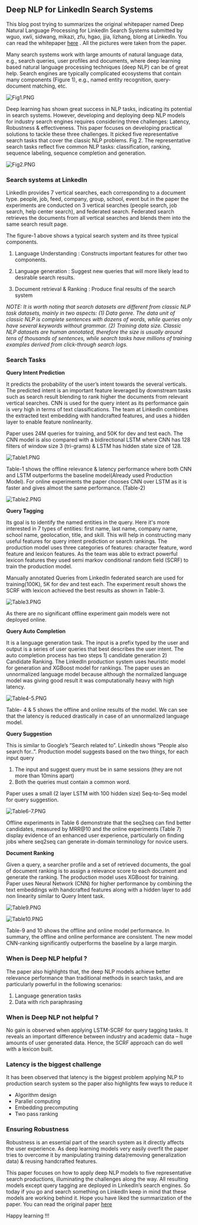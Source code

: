 ## Deep NLP for LinkedIn Search Systems

This blog post trying to summarizes the original whitepaper named Deep Natural Language Processing for LinkedIn Search Systems submitted by wguo, xwli, sidwang, mikazi, zfu, hgao, jjia, lizhang, blong at LinkedIn. You can read the whitepaper  [here](https://arxiv.org/pdf/2108.08252.pdf) . All the pictures were taken from the paper.

Many search systems work with large amounts of natural language data, e.g., search queries, user profiles and documents, where deep learning based natural language processing techniques (deep NLP) can be of great help. Search engines are typically complicated ecosystems that contain many components (Figure 1), e.g., named entity recognition, query-document matching, etc.


![Fig1.PNG](https://cdn.hashnode.com/res/hashnode/image/upload/v1632549606193/AZCKkz_00.png)

Deep learning has shown great success in NLP tasks, indicating its potential in search systems. However, developing and deploying deep NLP models for industry search engines requires considering three challenges: Latency, Robustness & effectiveness. This paper focuses on developing practical solutions to tackle these three challenges. It picked five representative search tasks that cover the classic NLP problems. Fig 2. The representative search tasks reflect five common NLP tasks: classification, ranking, sequence labeling, sequence completion and generation.


![Fig2.PNG](https://cdn.hashnode.com/res/hashnode/image/upload/v1632549917487/hrqFI6cMT.png)

### Search systems at LinkedIn

LinkedIn provides 7 vertical searches, each corresponding to a document type. people, job, feed, company, group, school, event but in the paper the experiments are conducted on 3 vertical searches (people search, job search, help center search), and federated search. Federated search retrieves the documents from all vertical searches and blends them into the same search result page.

The figure-1 above shows a typical search system and its three typical components.

1. Language Understanding : Constructs important features for other two components.

2. Language generation : Suggest new queries that will more likely lead to desirable search results.

3. Document retrieval & Ranking : Produce final results of the search system

*NOTE: It is worth noting that search datasets are different from classic NLP task datasets, mainly in two aspects: 
(1) Data genre. The data unit of classic NLP is complete sentences with dozens of words, while queries only have several keywords without grammar. 
(2) Training data size. Classic NLP datasets are human annotated, therefore the size is usually around tens of thousands of sentences, while search tasks have millions of training examples derived from click-through search logs.*

### Search Tasks

**Query Intent Prediction**

It predicts the probability of the user’s intent towards the several verticals. The predicted intent is an important feature leveraged by downstream tasks such as search result blending  to rank higher the documents from relevant vertical searches. CNN is used for the query intent as its performance gain is very high in terms of text classifications. The team at LinkedIn combines the extracted text embedding with handcrafted features, and uses a hidden layer to enable feature nonlinearity.

Paper uses 24M queries for training, and 50K for dev and test each. The CNN model is also compared with a bidirectional LSTM where CNN has 128 filters of window size 3 (tri-grams) & LSTM has hidden state size of 128.


![Table1.PNG](https://cdn.hashnode.com/res/hashnode/image/upload/v1632550354841/gLv2idYMR.png)


Table-1 shows the offline relevance & latency performance where both CNN and LSTM outperforms the baseline model(Already used Production Model). For online experiments the paper chooses CNN over LSTM as it is faster and gives almost the same performance. (Table-2)


![Table2.PNG](https://cdn.hashnode.com/res/hashnode/image/upload/v1632550396752/xIoMfh2lG.png)


**Query Tagging**

Its goal is to identify the named entities in the query. Here it's more interested in 7 types of entities: first name, last name, company name, school name, geolocation, title, and skill. This will help in constructing many useful features for query intent prediction or search rankings. The production model uses three categories of features: character feature, word feature and lexicon features. As the team was able to extract powerful lexicon features they used semi markov conditional random field (SCRF) to train the production model. 

Manually annotated Queries from LinkedIn federated search are used for training(100K),  5K for dev and test each. The experiment result shows the SCRF with lexicon achieved the best results as shown in Table-3.


![Table3.PNG](https://cdn.hashnode.com/res/hashnode/image/upload/v1632550499263/qNMYzezfL.png)

As there are no significant offline experiment gain models were not deployed online.

**Query Auto Completion**

It is a language generation task. The input is a prefix typed by the user and output is a series of user queries that best describes the user intent. The auto completion process has two steps 1) candidate generation 2) Candidate Ranking. The LinkedIn production system uses heuristic model for generation and XGBoost model for rankings. The paper uses an unnormalized language model because although the normalized language model was giving good result it was computationally heavy with high latency.


![Table4-5.PNG](https://cdn.hashnode.com/res/hashnode/image/upload/v1632550575219/Ra6jiVYGd.png)


Table- 4 & 5 shows the offline and online results of the model. We can see that the latency is reduced drastically in case of an unnormalized language model.

**Query Suggestion**

This is similar to Google’s “Search related to”. LinkedIn shows “People also search for..”.  Production model suggests based on the two things, for each input query 

1. The input and suggest query must be in same sessions (they are not more than 10mins apart)
2. Both the queries must contain a common word.

Paper uses a small (2 layer LSTM with 100 hidden size) Seq-to-Seq model for query suggestion.


![Table6-7.PNG](https://cdn.hashnode.com/res/hashnode/image/upload/v1632550706213/PCCHai5-Q.png)

Offline experiments in Table 6 demonstrate that the seq2seq can find better candidates, measured by MRR@10 and the online experiments (Table 7) display evidence of an enhanced user experience, particularly on finding jobs where seq2seq can generate in-domain terminology for novice users.


**Document Ranking**

Given a query, a searcher profile and a set of retrieved documents, the goal of document ranking is to assign a relevance score to each document and generate the ranking. The production model uses XGBoost for training. Paper uses Neural Network (CNN) for higher performance by combining the text embeddings with handcrafted features along with a hidden layer to add non linearity similar to  Query Intent task.


![Table9.PNG](https://cdn.hashnode.com/res/hashnode/image/upload/v1632550880329/sWD6k7Apa.png)


![Table10.PNG](https://cdn.hashnode.com/res/hashnode/image/upload/v1632550916752/NVBUmogiU.png)

Table-9 and 10 shows the offline and online model performance. In summary, the offline and online performance are consistent. The new model CNN-ranking significantly outperforms the baseline by a large margin.

### When is Deep NLP helpful ?

The paper also highlights that,  the deep NLP models achieve better relevance performance than traditional methods in search tasks, and are particularly powerful in the following scenarios:

1. Language generation tasks
2. Data with rich paraphrasing

### When is Deep NLP not helpful ?

No gain is observed when applying LSTM-SCRF for query tagging tasks. It reveals an important difference between industry and academic data – huge amounts of user generated data. Hence, the SCRF approach can do well with a lexicon built.

### Latency is the biggest challenge

It has been observed that latency is the biggest problem applying NLP to production search system so the paper also highlights few ways to reduce it

- Algorithm design
- Parallel computing
- Embedding precomputing
- Two pass ranking

### Ensuring Robustness

Robustness is an essential part of the search system as it directly affects the user experience. As deep learning models very easily overfit the paper tries to overcome it by manipulating training data(removing generalization data) & reusing handcrafted features.


This paper focuses on how to apply deep NLP models to five representative search productions, illuminating the challenges along the way. All resulting models except query tagging are deployed in LinkedIn’s search engines. So today if you go and search something on LinkedIn keep in mind that these models are working behind it. Hope you have liked the summarization of the paper. You can read the original paper  [here](https://arxiv.org/pdf/2108.08252.pdf) 

Happy learning !!!


